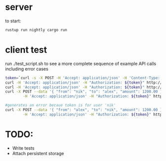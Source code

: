 
# server

to start:

```sh
rustup run nightly cargo run
```

# client test

run ./test_script.sh to see a more complete sequence of example API calls including error cases

```sh
token=`curl -s -X POST -H 'Accept: application/json' -H 'Content-Type: application/json' --data '{"username":"nik","password":"cows"}' http://localhost:8000/auth`
curl -H 'Accept: application/json' -H "Authorization: ${token}" http://localhost:8000/recent
curl -H 'Accept: application/json' -H "Authorization: ${token}" http://localhost:8000/balance
curl -X POST --data '{ "from": "nik", "to": "alex", "amount": 1200.00 }' \
        -H 'Accept: application/json' -H "Authorization: ${token}" http://localhost:8000/spend

#generates an error becaue token is for user 'nik'
curl -X POST --data '{ "from": "alex", "to": "nik", "amount": 1200.00 }' \
        -H 'Accept: application/json' -H "Authorization: ${token}" http://localhost:8000/spend
```

# TODO:

* Write tests
* Attach persistent storage 